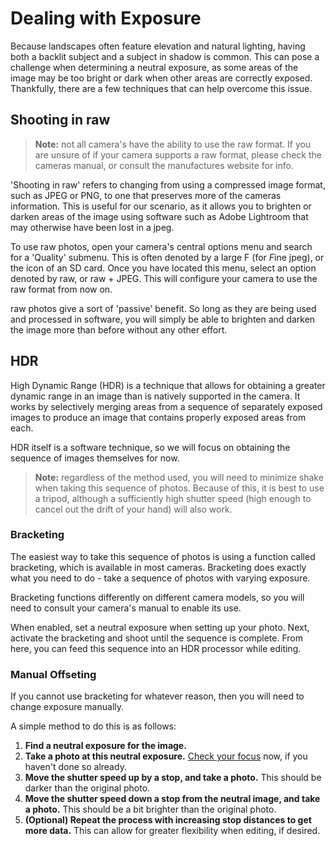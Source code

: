 # Dealing with Exposure

Because landscapes often feature elevation and natural lighting, having both a backlit subject and a subject in shadow is common. This can pose a challenge when determining a neutral exposure, as some areas of the image may be too bright or dark when other areas are correctly exposed. Thankfully, there are a few techniques that can help overcome this issue.

## Shooting in raw

> **Note:** not all camera's have the ability to use the raw format. If you are unsure of if your camera supports a raw format, please check the cameras manual, or consult the manufactures website for info. 


'Shooting in raw' refers to changing from using a compressed image format, such as JPEG or PNG, to one that preserves more of the cameras information. This is useful for our scenario, as it allows you to brighten or darken areas of the image using software such as Adobe Lightroom that may otherwise have been lost in a jpeg.

To use raw photos, open your camera's central options menu and search for a 'Quality' submenu. This is often denoted by a large F (for *F*ine jpeg), or the icon of an SD card. 
Once you have located this menu, select an option denoted by raw, or raw + JPEG. This will configure your camera to use the raw format from now on.

raw photos give a sort of 'passive' benefit. So long as they are being used and processed in software, you will simply be able to brighten and darken the image more than before without any other effort.

## HDR

High Dynamic Range (HDR) is a technique that allows for obtaining a greater dynamic range in an image than is natively supported in the camera. It works by selectively merging areas from a sequence of separately exposed images to produce an image that contains properly exposed areas from each.

HDR itself is a software technique, so we will focus on obtaining the sequence of images themselves for now.

> **Note:** regardless of the method used, you will need to minimize shake when taking this sequence of photos. Because of this, it is best to use a tripod, although a sufficiently high shutter speed (high enough to cancel out the drift of your hand) will also work.

### Bracketing 

The easiest way to take this sequence of photos is using a function called bracketing, which is available in most cameras. Bracketing does exactly what you need to do - take a sequence of photos with varying exposure.

Bracketing functions differently on different camera models, so you will need to consult your camera's manual to enable its use.

When enabled, set a neutral exposure when setting up your photo. Next, activate the bracketing and shoot until the sequence is complete. From here, you can feed this sequence into an HDR processor while editing.

### Manual Offseting

If you cannot use bracketing for whatever reason, then you will need to change exposure manually. 

A simple method to do this is as follows:

1. **Find a neutral exposure for the image.**
2. **Take a photo at this neutral exposure.** [Check your focus](./focusing.md) now, if you haven't done so already.
3. **Move the shutter speed up by a stop, and take a photo.** This should be darker than the original photo.
4. **Move the shutter speed down a stop from the neutral image, and take a photo.** This should be a bit brighter than the original photo.
4. **(Optional) Repeat the process with increasing stop distances to get more data.** This can allow for greater flexibility when editing, if desired.